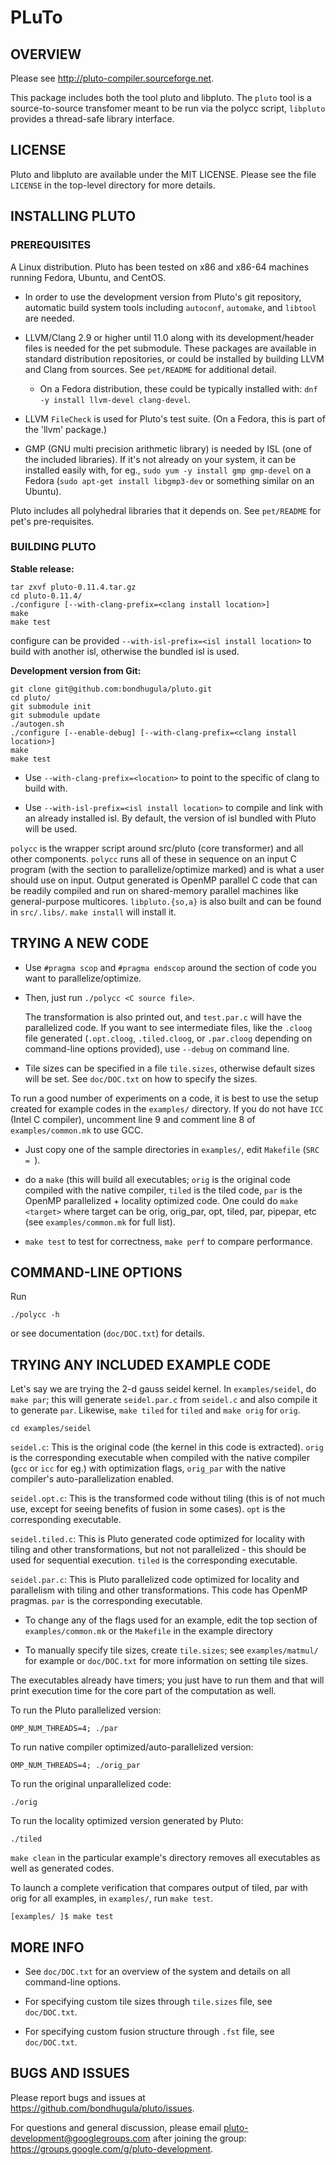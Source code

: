 # PLuTo

## OVERVIEW

Please see http://pluto-compiler.sourceforge.net.

This package includes both the tool pluto and libpluto. The `pluto` tool is a source-to-source transfomer meant to be run via the polycc script, `libpluto` provides a thread-safe library interface.

## LICENSE

Pluto and libpluto are available under the MIT LICENSE. Please see the file
`LICENSE` in the top-level directory for more details.

## INSTALLING PLUTO

### PREREQUISITES

A Linux distribution. Pluto has been tested on x86 and x86-64 machines running Fedora, Ubuntu, and CentOS.

- In order to use the development version from Pluto's git repository, automatic build system tools including `autoconf`, `automake`, and `libtool` are needed.

- LLVM/Clang 2.9 or higher until 11.0 along with its development/header files is needed for the pet submodule. These packages are available in standard distribution repositories, or could be installed by building LLVM and Clang from sources. See `pet/README` for additional detail.

  - On a Fedora distribution, these could be typically installed with: `dnf -y install llvm-devel clang-devel`. 

- LLVM `FileCheck` is used for Pluto's test suite. (On a Fedora, this is part of the 'llvm' package.)

- GMP (GNU multi precision arithmetic library) is needed by ISL (one of the
  included libraries).  If it's not already on your system, it can be installed easily with, for eg., `sudo yum -y install gmp gmp-devel` on a Fedora (`sudo
  apt-get install libgmp3-dev` or something similar on an Ubuntu).

Pluto includes all polyhedral libraries that it depends on. See `pet/README` for pet's pre-requisites.

### BUILDING PLUTO

**Stable release:** 

```
tar zxvf pluto-0.11.4.tar.gz
cd pluto-0.11.4/
./configure [--with-clang-prefix=<clang install location>]
make
make test
```
configure can be provided `--with-isl-prefix=<isl install location>` to build with another isl, otherwise the bundled isl is used.

**Development version from Git:**

```
git clone git@github.com:bondhugula/pluto.git
cd pluto/
git submodule init
git submodule update
./autogen.sh
./configure [--enable-debug] [--with-clang-prefix=<clang install location>]
make
make test
```

* Use `--with-clang-prefix=<location>` to point to the specific of clang to build with.

* Use `--with-isl-prefix=<isl install location>` to compile and link with an already installed isl. By default, the version of isl bundled with Pluto will be used.

`polycc` is the wrapper script around src/pluto (core transformer) and all other components. `polycc` runs all of these in sequence on an input C program (with the section to parallelize/optimize marked) and is what a user should use on input. Output generated is OpenMP parallel C code that can be readily compiled and run on shared-memory parallel machines like general-purpose multicores. `libpluto.{so,a}` is also built and can be found in `src/.libs/`. `make install` will install it.

## TRYING A NEW CODE

- Use `#pragma scop` and `#pragma endscop` around the section of code
  you want to parallelize/optimize.

- Then, just run `./polycc <C source file>`.

  The transformation is also printed out, and `test.par.c` will have the
  parallelized code. If you want to see intermediate files, like the
  `.cloog` file generated (`.opt.cloog`, `.tiled.cloog`, or `.par.cloog`
  depending on command-line options provided), use `--debug` on command
  line.

- Tile sizes can be specified in a file `tile.sizes`, otherwise default
  sizes will be set. See `doc/DOC.txt` on how to specify the sizes.

To run a good number of experiments on a code, it is best to use the setup
created for example codes in the `examples/` directory.  If you do not have
`ICC` (Intel C compiler), uncomment line 9 and comment line
8 of `examples/common.mk` to use GCC.

- Just copy one of the sample directories in `examples/`, edit `Makefile` (`SRC = `).

- do a `make` (this will build all executables; `orig` is the original code compiled with the native compiler, `tiled` is the tiled code, `par` is the OpenMP parallelized + locality optimized code. One could do `make <target>` where target can be orig, orig_par, opt, tiled, par, pipepar, etc (see `examples/common.mk` for full list).

- `make test` to test for correctness, `make perf` to compare performance.

## COMMAND-LINE OPTIONS

Run

```
./polycc -h
```

or see documentation (`doc/DOC.txt`) for details.


## TRYING ANY INCLUDED EXAMPLE CODE

Let's say we are trying the 2-d gauss seidel kernel. In `examples/seidel`, do `make par`; this will generate `seidel.par.c` from `seidel.c` and also compile it to generate `par`.  Likewise, `make tiled` for `tiled` and `make orig` for `orig`.

```
cd examples/seidel
```

`seidel.c`: This is the original code (the kernel in this code is extracted). `orig` is the corresponding executable when compiled with the native compiler (`gcc` or `icc` for eg.) with optimization flags, `orig_par` with the native compiler's auto-parallelization enabled.

`seidel.opt.c`: This is the transformed code without tiling (this is of not much use, except for seeing benefits of fusion in some cases). `opt` is the corresponding executable.

`seidel.tiled.c`: This is Pluto generated code optimized for locality with tiling and other transformations, but not not parallelized - this should be used for sequential execution. `tiled` is the corresponding executable.

`seidel.par.c`: This is Pluto parallelized code optimized for locality and parallelism  with tiling and other transformations. This code has OpenMP pragmas. `par` is the corresponding executable.

- To change any of the flags used for an example, edit the top section of `examples/common.mk` or the `Makefile` in the example directory

- To manually specify tile sizes, create `tile.sizes`; see `examples/matmul/` for example or `doc/DOC.txt` for more information on setting tile sizes.

The executables already have timers; you just have to run them and that will
print execution time for the core part of the computation as well.

To run the Pluto parallelized version:

```
OMP_NUM_THREADS=4; ./par
```

To run native compiler optimized/auto-parallelized version:

```
OMP_NUM_THREADS=4; ./orig_par
```

To run the original unparallelized code:

```
./orig
```

To run the locality optimized version generated by Pluto:

```
./tiled
```

`make clean` in the particular example's directory removes all executables as well as generated codes.

To launch a complete verification that compares output of tiled, par with orig for all examples, in `examples/`, run `make test`.

```
[examples/ ]$ make test
```

## MORE INFO

* See `doc/DOC.txt` for an overview of the system and details on all command-line options.

* For specifying custom tile sizes through `tile.sizes` file, see `doc/DOC.txt`.

* For specifying custom fusion structure through `.fst` file, see `doc/DOC.txt`.

## BUGS AND ISSUES

Please report bugs and issues at https://github.com/bondhugula/pluto/issues.

For questions and general discussion, please email pluto-development@googlegroups.com after joining the group: https://groups.google.com/g/pluto-development.
